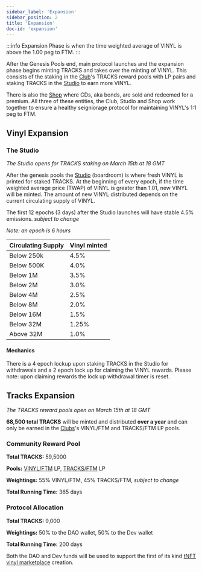 ```yaml
---
sidebar_label: 'Expansion'
sidebar_position: 2
title: 'Expansion'
doc-id: 'expansion'
---
```


:::info
Expansion Phase is when the time weighted average of VINYL is above the 1.00 peg to FTM.
:::

<!-- # Expansion Phase -->
After the Genesis Pools end, main protocol launches and the expansion phase begins minting TRACKS and takes over the minting of VINYL. This consists of the staking in the [Club](https://vinyl.finance/club)'s TRACKS reward pools with LP pairs and staking TRACKS in the [Studio](https://vinyl.finance/studio) to earn more VINYL.

There is also the [Shop](https://vinyl.finance/shop) where CDs, aka bonds, are sold and redeemed for a premium. All three of these entities, the Club, Studio and Shop work together to ensure a healthy seigniorage protocol for maintaining VINYL's 1:1 peg to FTM.

## Vinyl Expansion

### The Studio
_The Studio opens for TRACKS staking on March 15th at 18 GMT_

After the genesis pools the [Studio](https://vinyl.finance/studio) (boardroom) is where fresh VINYL is printed for staked TRACKS. At the beginning of every epoch, if the time weighted average price (TWAP) of VINYL is greater than 1.01, new  VINYL will be minted. The amount of new  VINYL distributed depends on the current circulating supply of  VINYL.&#x20;

The first 12 epochs (3 days) after the Studio launches will have stable 4.5% emissions. _subject to change_

_Note: an epoch is 6 hours_

Circulating Supply | Vinyl minted
-- | --
Below 250k | 4.5%
Below 500K | 4.0%
Below 1M | 3.5%
Below 2M | 3.0%
Below 4M | 2.5%
Below 8M | 2.0%
Below 16M | 1.5%
Below 32M | 1.25%
Above 32M | 1.0%

#### Mechanics
There is a 4 epoch lockup upon staking TRACKS in the Studio for withdrawals and a 2 epoch lock up for claiming the VINYL rewards. Please note: upon claiming rewards the lock up withdrawal timer is reset. 

## Tracks Expansion

_The TRACKS reward pools open on March 15th at 18 GMT_

**68,500 total TRACKS** will be minted and distributed **over a year** and can only be earned in the [Clubs](https://vinyl.finance/club)'s VINYL/FTM and TRACKS/FTM LP pools.

### Community Reward Pool

**Total TRACKS:**  59,5000

**Pools:** [VINYL/FTM](https://vinyl.finance/club/VinylFtmLPTracksRewardPool) LP, [TRACKS/FTM](https://vinyl.finance/club/TracksFtmLPTracksRewardPool) LP

**Weightings:** 55% VINYL/FTM, 45% TRACKS/FTM, _subject to change_

**Total Running Time:** 365 days

### Protocol Allocation

**Total TRACKS:**  9,000

**Weightings:** 50% to the DAO wallet, 50% to the Dev wallet

**Total Running Time:** 200 days

Both the DAO and Dev funds will be used to support the first of its kind [tNFT vinyl marketplace](protocol-info/roadmap.md) creation.